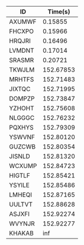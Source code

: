 |ID|Time(s)|
|-|-|
|AXUMWF|0.15855|
|FHCXPO|0.15966|
|HRQJRI|0.16496|
|LVMDNT|0.17014|
|SRASMR|0.20721|
|TKWJLM|152.67853|
|MRHTFS|152.71483|
|JIXTQC|152.71995|
|DOMPZP|152.73847|
|YZHOHT|152.75608|
|NLGGGC|152.76232|
|PQXHYS|152.79309|
|YSWVNF|152.80120|
|GUZCWB|152.80354|
|JISNLD|152.81320|
|WCXUMP|152.84723|
|HIGTLF|152.85421|
|YSYILE|152.85486|
|LMHEQI|152.87165|
|UULTVT|152.88628|
|ASJXFI|152.92274|
|WVYNJR|152.92277|
|KHAKAB|inf|

